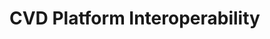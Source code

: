 # CVD Platform Interoperability

<!-- 

Everybody has their own platform. Can they interact? Are we doomed to email as the greatest common factor?

Solution looks like APIs and message formats. 

Formats cover both syntax and semantics.
Semantics will be important. We don't always mean the same things even when we use the same words. (Undetected homograph problems.)

Authentication, identity, and authorization will be significant factors. Identity of individual humans. Identity of organizations. Relationships between organizations. Different individuals in various roles. A developer might work on lots of open source projects in addition to their day job at a vendor. What expectations are there for sharing?

Group management will be an issue. Are groups local to a specific organization? Can they be shared? Is my ``Unix'' peer the same as your redhat + hp + ibm + apple (no?) and how can we tell?

Membership -- employees move around. What expectations are there for use of personal accounts vs org-managed ones?
-->
